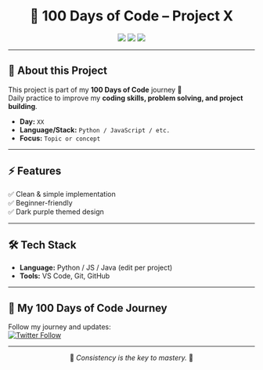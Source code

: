 <!-- Stylish README for 100 Days of Code Projects -->

<div align="center">
  
  # 🌙 100 Days of Code – Project X  
  
  <img src="https://img.shields.io/badge/100DaysOfCode-darkpurple?style=for-the-badge&logo=github&logoColor=white&color=4B0082" />
  <img src="https://img.shields.io/badge/Status-In%20Progress-4B0082?style=for-the-badge" />
  <img src="https://img.shields.io/badge/Made%20with-Love-4B0082?style=for-the-badge" />
  
</div>

---

## 🔮 About this Project
This project is part of my **100 Days of Code** journey 🚀  
Daily practice to improve my **coding skills, problem solving, and project building**.  

- **Day:** `XX`
- **Language/Stack:** `Python / JavaScript / etc.`
- **Focus:** `Topic or concept`

---

## ⚡ Features
✅ Clean & simple implementation  
✅ Beginner-friendly  
✅ Dark purple themed design  

---

## 🛠️ Tech Stack
- **Language:** Python / JS / Java (edit per project)
- **Tools:** VS Code, Git, GitHub

---

## 🌌 My 100 Days of Code Journey
Follow my journey and updates:  
[![Twitter Follow](https://img.shields.io/twitter/follow/yourusername?style=social)](https://twitter.com/yourusername)

---

<div align="center">

💜 *Consistency is the key to mastery.* 💜  

</div>
